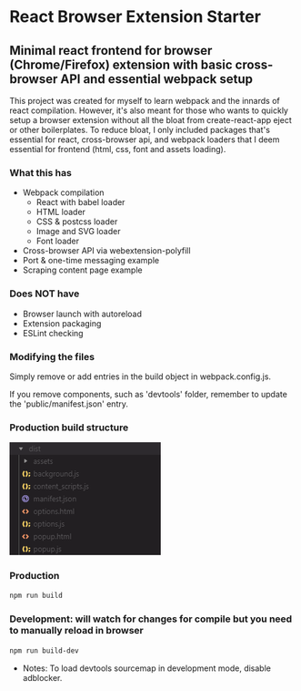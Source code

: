 # React Browser Extension Starter

## Minimal react frontend for browser (Chrome/Firefox) extension with basic cross-browser API and essential webpack setup

This project was created for myself to learn webpack and the innards of react compilation.
However, it's also meant for those who wants to quickly setup a browser extension without all the bloat from create-react-app eject or other boilerplates.
To reduce bloat, I only included packages that's essential for react, cross-browser api, and webpack loaders that I deem essential for frontend (html, css, font and assets loading).

### What this has

- Webpack compilation
  - React with babel loader
  - HTML loader
  - CSS & postcss loader
  - Image and SVG loader
  - Font loader
- Cross-browser API via webextension-polyfill
- Port & one-time messaging example
- Scraping content page example

### Does **NOT** have

- Browser launch with autoreload
- Extension packaging
- ESLint checking

### Modifying the files

Simply remove or add entries in the build object in webpack.config.js.

If you remove components, such as 'devtools' folder, remember to update the 'public/manifest.json' entry.

### Production build structure

![Image of production build](src/assets/img/dist.png)

### Production

```bash
npm run build
```

### Development: will watch for changes for compile but you need to manually reload in browser

```bash
npm run build-dev
```

- Notes: To load devtools sourcemap in development mode, disable adblocker.
